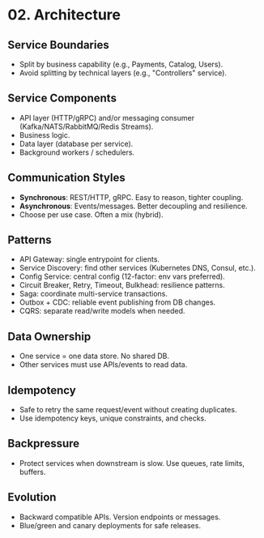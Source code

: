 # 02. Architecture

## Service Boundaries
- Split by business capability (e.g., Payments, Catalog, Users).
- Avoid splitting by technical layers (e.g., "Controllers" service).

## Service Components
- API layer (HTTP/gRPC) and/or messaging consumer (Kafka/NATS/RabbitMQ/Redis Streams).
- Business logic.
- Data layer (database per service).
- Background workers / schedulers.

## Communication Styles
- **Synchronous**: REST/HTTP, gRPC. Easy to reason, tighter coupling.
- **Asynchronous**: Events/messages. Better decoupling and resilience.
- Choose per use case. Often a mix (hybrid).

## Patterns
- API Gateway: single entrypoint for clients.
- Service Discovery: find other services (Kubernetes DNS, Consul, etc.).
- Config Service: central config (12-factor: env vars preferred).
- Circuit Breaker, Retry, Timeout, Bulkhead: resilience patterns.
- Saga: coordinate multi-service transactions.
- Outbox + CDC: reliable event publishing from DB changes.
- CQRS: separate read/write models when needed.

## Data Ownership
- One service = one data store. No shared DB.
- Other services must use APIs/events to read data.

## Idempotency
- Safe to retry the same request/event without creating duplicates.
- Use idempotency keys, unique constraints, and checks.

## Backpressure
- Protect services when downstream is slow. Use queues, rate limits, buffers.

## Evolution
- Backward compatible APIs. Version endpoints or messages.
- Blue/green and canary deployments for safe releases.
